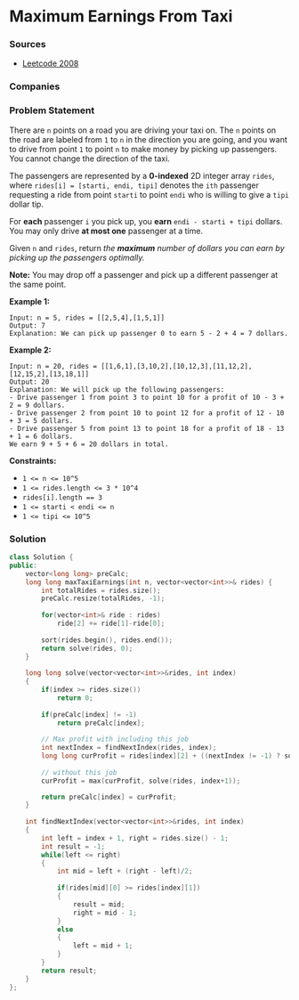 # Maximum Earnings From Taxi

### Sources

* [Leetcode 2008](https://leetcode.com/problems/maximum-earnings-from-taxi/)

### Companies

### Problem Statement

There are `n` points on a road you are driving your taxi on. The `n` points on the road are labeled from `1` to `n` in the direction you are going, and you want to drive from point `1` to point `n` to make money by picking up passengers. You cannot change the direction of the taxi.

The passengers are represented by a **0-indexed** 2D integer array `rides`, where `rides[i] = [starti, endi, tipi]` denotes the `ith` passenger requesting a ride from point `starti` to point `endi` who is willing to give a `tipi` dollar tip.

For **each** passenger `i` you pick up, you **earn** `endi - starti + tipi` dollars. You may only drive **at most one** passenger at a time.

Given `n` and `rides`, return _the **maximum** number of dollars you can earn by picking up the passengers optimally._

**Note:** You may drop off a passenger and pick up a different passenger at the same point.

**Example 1:**

```text
Input: n = 5, rides = [[2,5,4],[1,5,1]]
Output: 7
Explanation: We can pick up passenger 0 to earn 5 - 2 + 4 = 7 dollars.
```

**Example 2:**

```text
Input: n = 20, rides = [[1,6,1],[3,10,2],[10,12,3],[11,12,2],[12,15,2],[13,18,1]]
Output: 20
Explanation: We will pick up the following passengers:
- Drive passenger 1 from point 3 to point 10 for a profit of 10 - 3 + 2 = 9 dollars.
- Drive passenger 2 from point 10 to point 12 for a profit of 12 - 10 + 3 = 5 dollars.
- Drive passenger 5 from point 13 to point 18 for a profit of 18 - 13 + 1 = 6 dollars.
We earn 9 + 5 + 6 = 20 dollars in total.
```

**Constraints:**

* `1 <= n <= 10^5`
* `1 <= rides.length <= 3 * 10^4`
* `rides[i].length == 3`
* `1 <= starti < endi <= n`
* `1 <= tipi <= 10^5`

### Solution

```cpp
class Solution {
public:
    vector<long long> preCalc;
    long long maxTaxiEarnings(int n, vector<vector<int>>& rides) {
        int totalRides = rides.size();
        preCalc.resize(totalRides, -1);
        
        for(vector<int>& ride : rides)
            ride[2] += ride[1]-ride[0];
        
        sort(rides.begin(), rides.end());
        return solve(rides, 0);
    }
    
    long long solve(vector<vector<int>>&rides, int index)
    {
        if(index >= rides.size())
            return 0;
        
        if(preCalc[index] != -1)
            return preCalc[index];
        
        // Max profit with including this job
        int nextIndex = findNextIndex(rides, index);
        long long curProfit = rides[index][2] + ((nextIndex != -1) ? solve(rides, nextIndex) : 0);
        
        // without this job
        curProfit = max(curProfit, solve(rides, index+1));

        return preCalc[index] = curProfit;
    }
    
    int findNextIndex(vector<vector<int>>&rides, int index)
    {
        int left = index + 1, right = rides.size() - 1;
        int result = -1;
        while(left <= right)
        {
            int mid = left + (right - left)/2;
            
            if(rides[mid][0] >= rides[index][1])
            {
                result = mid;
                right = mid - 1;
            }
            else
            {
                left = mid + 1;
            }
        }
        return result;
    }
};  
```

